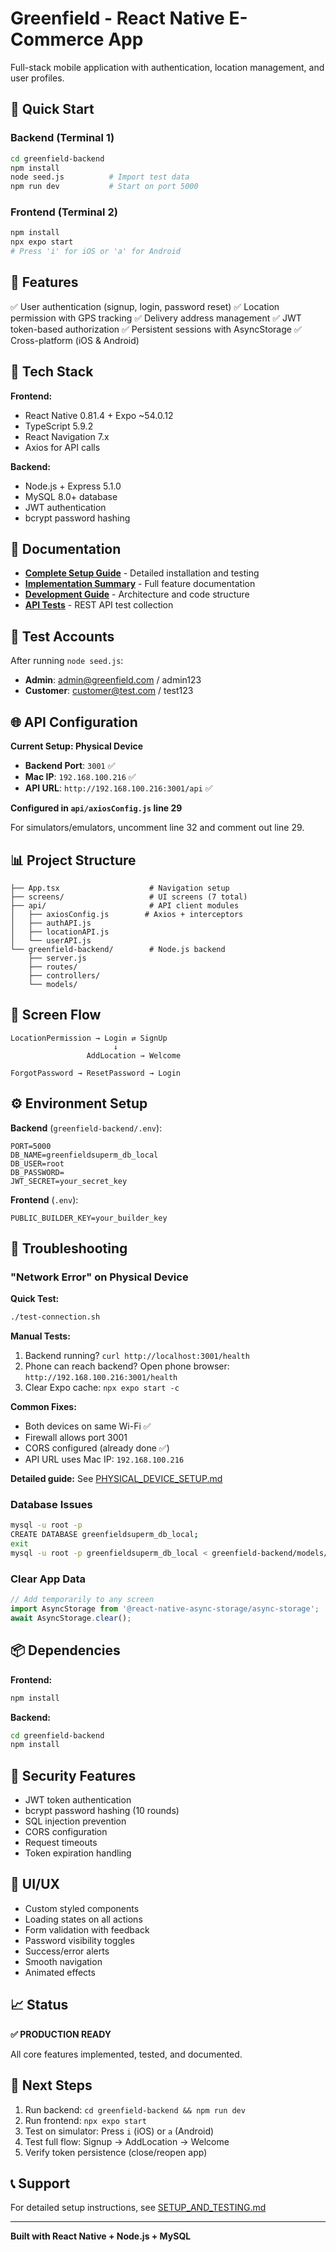 # Greenfield - React Native E-Commerce App

Full-stack mobile application with authentication, location management, and user profiles.

## 🚀 Quick Start

### Backend (Terminal 1)
```bash
cd greenfield-backend
npm install
node seed.js          # Import test data
npm run dev           # Start on port 5000
```

### Frontend (Terminal 2)
```bash
npm install
npx expo start
# Press 'i' for iOS or 'a' for Android
```

## 📱 Features

✅ User authentication (signup, login, password reset)
✅ Location permission with GPS tracking
✅ Delivery address management
✅ JWT token-based authorization
✅ Persistent sessions with AsyncStorage
✅ Cross-platform (iOS & Android)

## 🔧 Tech Stack

**Frontend:**
- React Native 0.81.4 + Expo ~54.0.12
- TypeScript 5.9.2
- React Navigation 7.x
- Axios for API calls

**Backend:**
- Node.js + Express 5.1.0
- MySQL 8.0+ database
- JWT authentication
- bcrypt password hashing

## 📖 Documentation

- **[Complete Setup Guide](SETUP_AND_TESTING.md)** - Detailed installation and testing
- **[Implementation Summary](IMPLEMENTATION_SUMMARY.md)** - Full feature documentation
- **[Development Guide](CLAUDE.md)** - Architecture and code structure
- **[API Tests](API_TESTS.http)** - REST API test collection

## 🧪 Test Accounts

After running `node seed.js`:

- **Admin**: admin@greenfield.com / admin123
- **Customer**: customer@test.com / test123

## 🌐 API Configuration

**Current Setup: Physical Device**
- **Backend Port**: `3001` ✅
- **Mac IP**: `192.168.100.216` ✅
- **API URL**: `http://192.168.100.216:3001/api` ✅

**Configured in `api/axiosConfig.js` line 29**

For simulators/emulators, uncomment line 32 and comment out line 29.

## 📊 Project Structure

```
├── App.tsx                    # Navigation setup
├── screens/                   # UI screens (7 total)
├── api/                       # API client modules
│   ├── axiosConfig.js        # Axios + interceptors
│   ├── authAPI.js
│   ├── locationAPI.js
│   └── userAPI.js
└── greenfield-backend/        # Node.js backend
    ├── server.js
    ├── routes/
    ├── controllers/
    └── models/
```

## 🎯 Screen Flow

```
LocationPermission → Login ⇄ SignUp
                       ↓
                 AddLocation → Welcome

ForgotPassword → ResetPassword → Login
```

## ⚙️ Environment Setup

**Backend** (`greenfield-backend/.env`):
```env
PORT=5000
DB_NAME=greenfieldsuperm_db_local
DB_USER=root
DB_PASSWORD=
JWT_SECRET=your_secret_key
```

**Frontend** (`.env`):
```env
PUBLIC_BUILDER_KEY=your_builder_key
```

## 🐛 Troubleshooting

### "Network Error" on Physical Device

**Quick Test:**
```bash
./test-connection.sh
```

**Manual Tests:**
1. Backend running? `curl http://localhost:3001/health`
2. Phone can reach backend? Open phone browser: `http://192.168.100.216:3001/health`
3. Clear Expo cache: `npx expo start -c`

**Common Fixes:**
- Both devices on same Wi-Fi ✅
- Firewall allows port 3001
- CORS configured (already done ✅)
- API URL uses Mac IP: `192.168.100.216`

**Detailed guide:** See [PHYSICAL_DEVICE_SETUP.md](PHYSICAL_DEVICE_SETUP.md)

### Database Issues
```bash
mysql -u root -p
CREATE DATABASE greenfieldsuperm_db_local;
exit
mysql -u root -p greenfieldsuperm_db_local < greenfield-backend/models/local_backup.sql
```

### Clear App Data
```javascript
// Add temporarily to any screen
import AsyncStorage from '@react-native-async-storage/async-storage';
await AsyncStorage.clear();
```

## 📦 Dependencies

**Frontend:**
```bash
npm install
```

**Backend:**
```bash
cd greenfield-backend
npm install
```

## 🔐 Security Features

- JWT token authentication
- bcrypt password hashing (10 rounds)
- SQL injection prevention
- CORS configuration
- Request timeouts
- Token expiration handling

## 🎨 UI/UX

- Custom styled components
- Loading states on all actions
- Form validation with feedback
- Password visibility toggles
- Success/error alerts
- Smooth navigation
- Animated effects

## 📈 Status

**✅ PRODUCTION READY**

All core features implemented, tested, and documented.

## 🚀 Next Steps

1. Run backend: `cd greenfield-backend && npm run dev`
2. Run frontend: `npx expo start`
3. Test on simulator: Press `i` (iOS) or `a` (Android)
4. Test full flow: Signup → AddLocation → Welcome
5. Verify token persistence (close/reopen app)

## 📞 Support

For detailed setup instructions, see [SETUP_AND_TESTING.md](SETUP_AND_TESTING.md)

---

**Built with React Native + Node.js + MySQL**
